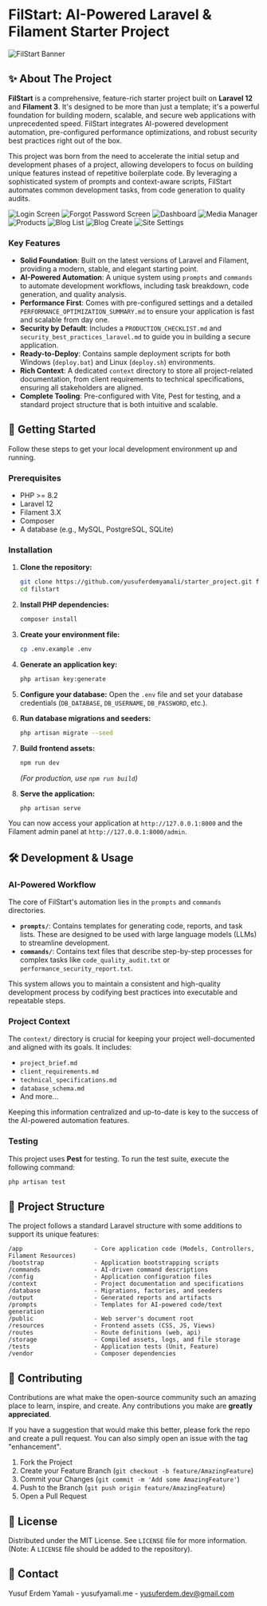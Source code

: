 
# FilStart: AI-Powered Laravel & Filament Starter Project

![FilStart Banner](https://placehold.co/1200x400/0D1117/FFFFFF/png?text=FilStart)

## ✨ About The Project

**FilStart** is a comprehensive, feature-rich starter project built on **Laravel 12** and **Filament 3**. It's designed to be more than just a template; it's a powerful foundation for building modern, scalable, and secure web applications with unprecedented speed. FilStart integrates AI-powered development automation, pre-configured performance optimizations, and robust security best practices right out of the box.

This project was born from the need to accelerate the initial setup and development phases of a project, allowing developers to focus on building unique features instead of repetitive boilerplate code. By leveraging a sophisticated system of prompts and context-aware scripts, FilStart automates common development tasks, from code generation to quality audits.

![Login Screen](login_screen.png)
![Forgot Password Screen](forgot_pass.png)
![Dashboard](dashboard.png)
![Media Manager](media.png)
![Products](product.png)
![Blog List](bloglist.png)
![Blog Create](blogcreate.png)
![Site Settings](settings.png)



### Key Features

*   **Solid Foundation**: Built on the latest versions of Laravel and Filament, providing a modern, stable, and elegant starting point.
*   **AI-Powered Automation**: A unique system using `prompts` and `commands` to automate development workflows, including task breakdown, code generation, and quality analysis.
*   **Performance First**: Comes with pre-configured settings and a detailed `PERFORMANCE_OPTIMIZATION_SUMMARY.md` to ensure your application is fast and scalable from day one.
*   **Security by Default**: Includes a `PRODUCTION_CHECKLIST.md` and `security_best_practices_laravel.md` to guide you in building a secure application.
*   **Ready-to-Deploy**: Contains sample deployment scripts for both Windows (`deploy.bat`) and Linux (`deploy.sh`) environments.
*   **Rich Context**: A dedicated `context` directory to store all project-related documentation, from client requirements to technical specifications, ensuring all stakeholders are aligned.
*   **Complete Tooling**: Pre-configured with Vite, Pest for testing, and a standard project structure that is both intuitive and scalable.

## 🚀 Getting Started

Follow these steps to get your local development environment up and running.

### Prerequisites

*   PHP >= 8.2
*   Laravel 12
*   Filament 3.X
*   Composer
*   A database (e.g., MySQL, PostgreSQL, SQLite)

### Installation

1.  **Clone the repository:**
    ```sh
    git clone https://github.com/yusuferdemyamali/starter_project.git filstart
    cd filstart
    ```

2.  **Install PHP dependencies:**
    ```sh
    composer install
    ```

3.  **Create your environment file:**
    ```sh
    cp .env.example .env
    ```

4.  **Generate an application key:**
    ```sh
    php artisan key:generate
    ```

5.  **Configure your database:**
    Open the `.env` file and set your database credentials (`DB_DATABASE`, `DB_USERNAME`, `DB_PASSWORD`, etc.).

6.  **Run database migrations and seeders:**
    ```sh
    php artisan migrate --seed
    ```

7.  **Build frontend assets:**
    ```sh
    npm run dev
    ```
    *(For production, use `npm run build`)*

8.  **Serve the application:**
    ```sh
    php artisan serve
    ```

You can now access your application at `http://127.0.0.1:8000` and the Filament admin panel at `http://127.0.0.1:8000/admin`.

## 🛠️ Development & Usage

### AI-Powered Workflow

The core of FilStart's automation lies in the `prompts` and `commands` directories.

*   **`prompts/`**: Contains templates for generating code, reports, and task lists. These are designed to be used with large language models (LLMs) to streamline development.
*   **`commands/`**: Contains text files that describe step-by-step processes for complex tasks like `code_quality_audit.txt` or `performance_security_report.txt`.

This system allows you to maintain a consistent and high-quality development process by codifying best practices into executable and repeatable steps.

### Project Context

The `context/` directory is crucial for keeping your project well-documented and aligned with its goals. It includes:
*   `project_brief.md`
*   `client_requirements.md`
*   `technical_specifications.md`
*   `database_schema.md`
*   And more...

Keeping this information centralized and up-to-date is key to the success of the AI-powered automation features.

### Testing

This project uses **Pest** for testing. To run the test suite, execute the following command:

```sh
php artisan test
```

## 📁 Project Structure

The project follows a standard Laravel structure with some additions to support its unique features:

```
/app                    - Core application code (Models, Controllers, Filament Resources)
/bootstrap              - Application bootstrapping scripts
/commands               - AI-driven command descriptions
/config                 - Application configuration files
/context                - Project documentation and specifications
/database               - Migrations, factories, and seeders
/output                 - Generated reports and artifacts
/prompts                - Templates for AI-powered code/text generation
/public                 - Web server's document root
/resources              - Frontend assets (CSS, JS, Views)
/routes                 - Route definitions (web, api)
/storage                - Compiled assets, logs, and file storage
/tests                  - Application tests (Unit, Feature)
/vendor                 - Composer dependencies
```

## 🤝 Contributing

Contributions are what make the open-source community such an amazing place to learn, inspire, and create. Any contributions you make are **greatly appreciated**.

If you have a suggestion that would make this better, please fork the repo and create a pull request. You can also simply open an issue with the tag "enhancement".

1.  Fork the Project
2.  Create your Feature Branch (`git checkout -b feature/AmazingFeature`)
3.  Commit your Changes (`git commit -m 'Add some AmazingFeature'`)
4.  Push to the Branch (`git push origin feature/AmazingFeature`)
5.  Open a Pull Request

## 📜 License

Distributed under the MIT License. See `LICENSE` file for more information. (Note: A `LICENSE` file should be added to the repository).

## 📧 Contact

Yusuf Erdem Yamalı - yusufyamali.me - yusuferdem.dev@gmail.com


